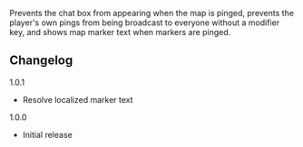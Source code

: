 Prevents the chat box from appearing when the map is pinged, prevents the player's own pings from being broadcast to everyone without a modifier key, and shows map marker text when markers are pinged.

## Changelog

1.0.1

- Resolve localized marker text

1.0.0

- Initial release

